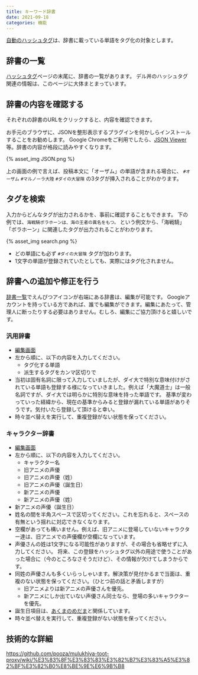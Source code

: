 ```yaml
---
title: キーワード辞書
date: 2021-09-18
categories: 機能
---
```


[自動のハッシュタグ](/articles/自動のハッシュタグ)は、辞書に載っている単語をタグ化の対象とします。

## 辞書の一覧

[ハッシュタグ](https://mstdn.delmulin.com/mulukhiya/app/hashtag)ページの末尾に、辞書の一覧があります。
デル丼のハッシュタグ関連の情報は、このページに大体まとまっています。

## 辞書の内容を確認する

それぞれの辞書のURLをクリックすると、内容を確認できます。

お手元のブラウザに、JSONを整形表示するプラグインを何かしらインストールすることをお勧めします。
Google Chromeをご利用でしたら、[JSON Viewer](https://chrome.google.com/webstore/detail/json-viewer/gbmdgpbipfallnflgajpaliibnhdgobh)等。辞書の内容が格段に読みやすくなります。

{% asset_img JSON.png %}

上の画面の例で言えば、投稿本文に「オーザム」の単語が含まれる場合に、 `#オーザム` `#マルノーラ大陸` `#ダイの大冒険` の3タグが挿入されることがわかります。

## タグを検索

入力からどんなタグが出力されるかを、事前に確認することもできます。
下の例では、`海戦騎ボラホーンは、海の王者の異名をもつ。` という例文から、「海戦騎」「ボラホーン」に関連したタグが出力されることがわかります。

{% asset_img search.png %}

- どの単語にも必ず `#ダイの大冒険` タグが加わります。
- 1文字の単語が登録されていたとしても、実際にはタグ化されません。

## 辞書への追加や修正を行う

[辞書一覧](https://mstdn.delmulin.com/mulukhiya/app/hashtag)でえんぴつアイコンが右端にある辞書は、編集が可能です。
Googleアカウントを持っている方であれば、誰でも編集ができます。編集にあたって、管理人に断ったりする必要はありません。むしろ、編集にご協力頂けると嬉しいです。

### 汎用辞書

- [編集画面](https://docs.google.com/spreadsheets/d/1jBhkA3wTBrPRy4fi93sUd8ml4j_9GiO2IKIK_PpBoo4/edit#gid=0)
- 左から順に、以下の内容を入力してください。
  - タグ化する単語
  - 派生するタグをカンマ区切りで
- 当初は固有名詞に限って入力していましたが、ダイ大で特別な意味付けがされている単語も登録する様になっていきました。例えば「大魔道士」は一般名詞ですが、ダイ大では明らかに特別な意味を持った単語です。
  基準が変わっていった経緯から、現在の基準からみると登録が漏れている単語がありそうです。気付いたら登録して頂けると幸い。
- 時々並べ替えを実行して、重複登録がない状態を保ってください。

### キャラクター辞書

- [編集画面](https://docs.google.com/spreadsheets/d/1zNT92j3yds2Rra1xt9wlRP_3baIuXiQ8VHio5bLlC58/edit#gid=0)
- 左から順に、以下の内容を入力してください。
  - キャラクター名
  - 旧アニメの声優
  - 旧アニメの声優（姓）
  - 旧アニメの声優（誕生日）
  - 新アニメの声優
  - 新アニメの声優（姓）
-   新アニメの声優（誕生日）
- 姓名の間を半角スペースで区切ってください。これを忘れると、スペースの有無という揺れに対応できなくなります。
- 空欄があっても構いません。例えば、旧アニメに登場していないキャラクター達は、旧アニメでの声優欄が空欄になっています。
- 声優さんの姓は1文字になる可能性がありますが、その場合も省略せずに入力してください。
  将来、この登録をハッシュタグ以外の用途で使うことがあった場合に（今のところなさそうだけど）、その情報が欠けてしまうからです。
- 同姓の声優さんも多くいらっしゃいます。解決策が見付かるまで当面は、重複のない状態を保ってください。（ひとつ前の話と矛盾しますが）
  - 旧アニメよりは新アニメの声優さんを優先。
  - 新アニメにしか出ていない声優さん同士なら、登場の多いキャラクターを優先。
- 誕生日項目は、[あくまのめだま](/articles/あくまのめだま)と関係しています。
- 時々並べ替えを実行して、重複登録がない状態を保ってください。

## 技術的な詳細

https://github.com/pooza/mulukhiya-toot-proxy/wiki/%E3%83%8F%E3%83%83%E3%82%B7%E3%83%A5%E3%82%BF%E3%82%B0%E8%BE%9E%E6%9B%B8

